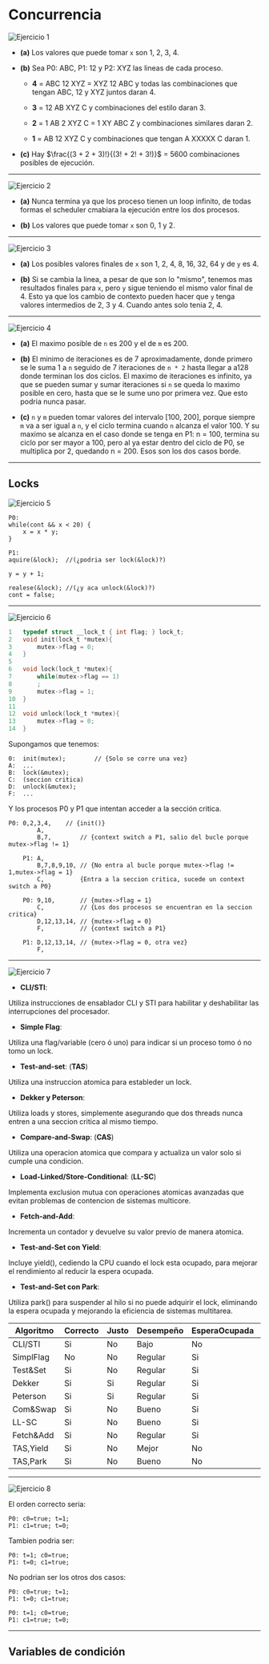 # Concurrencia

![Ejercicio 1](../practico/imagenes/ej1con.png)

* **(a)** Los valores que puede tomar `x` son 1, 2, 3, 4.

* **(b)** Sea P0: ABC, P1: 12 y P2: XYZ las lineas de cada proceso.

    - **4** = ABC 12 XYZ = XYZ 12 ABC y todas las combinaciones que tengan ABC, 12 y XYZ juntos daran 4.

    - **3** = 12 AB XYZ C y combinaciones del estilo daran 3.

    - **2** = 1 AB 2 XYZ C = 1 XY ABC Z y combinaciones similares daran 2.

    - **1** = AB 12 XYZ C y combinaciones que tengan A XXXXX C daran 1.

* **(c)** Hay $\frac{(3 + 2 + 3)!}{(3! + 2! + 3!)}$ = 5600 combinaciones posibles de ejecución.

---

![Ejercicio 2](../practico/imagenes/ej2con.png)

* **(a)** Nunca termina ya que los proceso tienen un loop infinito, de todas formas el scheduler cmabiara la ejecución entre los dos procesos.

* **(b)** Los valores que puede tomar `x` son 0, 1 y 2.

---

![Ejercicio 3](../practico/imagenes/ej3con.png)

* **(a)** Los posibles valores finales de `x` son 1, 2, 4, 8, 16, 32, 64 y de `y` es 4.

* **(b)** Si se cambia la linea, a pesar de que son lo "mismo", tenemos mas resultados finales para `x`, pero `y` sigue teniendo el mismo valor final de 4. Esto ya que los cambio de contexto pueden hacer que `y` tenga valores intermedios de 2, 3 y 4. Cuando antes solo tenia 2, 4.

---

![Ejercicio 4](../practico/imagenes/ej4con.png)

* **(a)** El maximo posible de `n` es 200 y el de `m` es 200.

* **(b)** El minimo de iteraciones es de 7 aproximadamente, donde primero se le suma 1 a `n` seguido de 7 iteraciones de `n * 2` hasta llegar a a128 donde terminan los dos ciclos. El maximo de iteraciones es infinito, ya que se pueden sumar y sumar iteraciones si `n` se queda lo maximo posible en cero, hasta que se le sume uno por primera vez. Que esto podria nunca pasar.

* **(c)** `n` y `m` pueden tomar valores del intervalo [100, 200], porque siempre `m` va a ser igual a `n`, y el ciclo termina cuando `n` alcanza el valor 100. Y su maximo se alcanza en el caso donde se tenga en P1: n = 100, termina su ciclo por ser mayor a 100, pero al ya estar dentro del ciclo de P0, se multiplica por 2, quedando n = 200. Esos son los dos casos borde.

---

## Locks

![Ejercicio 5](../practico/imagenes/ej5con.png)

```
P0: 
while(cont && x < 20) {
    x = x * y;
}

P1:
aquire(&lock);  //(¿podria ser lock(&lock)?)

y = y + 1;

realese(&lock); //(¿y aca unlock(&lock)?)
cont = false;
```

---

![Ejercicio 6](../practico/imagenes/ej6con.png)

```c
1   typedef struct __lock_t { int flag; } lock_t;
2   void init(lock_t *mutex){
3       mutex->flag = 0;
4   }
5
6   void lock(lock_t *mutex){
7       while(mutex->flag == 1)
8       ;
9       mutex->flag = 1;
10  }
11
12  void unlock(lock_t *mutex){
13      mutex->flag = 0;
14  }
```

Supongamos que tenemos:

```
0:  init(mutex);        // {Solo se corre una vez}
A:  ...
B:  lock(&mutex);
C:  (seccion critica)
D:  unlock(&mutex);
F:  ...
```

Y los procesos P0 y P1 que intentan acceder a la sección critica.

```
P0: 0,2,3,4,    // {init()}
        A,
        B,7,        // {context switch a P1, salio del bucle porque mutex->flag != 1}

    P1: A,
        B,7,8,9,10, // {No entra al bucle porque mutex->flag != 1,mutex->flag = 1}
        C,          {Entra a la seccion critica, sucede un context switch a P0}

    P0: 9,10,       // {mutex->flag = 1}
        C,          // {Los dos procesos se encuentran en la seccion critica}
        D,12,13,14, // {mutex->flag = 0}
        F,          // {context switch a P1}

    P1: D,12,13,14, // {mutex->flag = 0, otra vez}
        F,
```

---

![Ejercicio 7](../practico/imagenes/ej7con.png)

* **CLI/STI**:

Utiliza instrucciones de ensablador CLI y STI para habilitar y deshabilitar las interrupciones del procesador.

* **Simple Flag**:

Utiliza una flag/variable (cero ó uno) para indicar si un proceso tomo ó no tomo un lock.

* **Test-and-set**: (**TAS**)

Utiliza una instruccion atomica para estableder un lock.

* **Dekker y Peterson**:

Utiliza loads y stores, simplemente asegurando que dos threads nunca entren a una seccion critica al mismo tiempo.

* **Compare-and-Swap**: (**CAS**)

Utiliza una operacion atomica que compara y actualiza un valor solo si cumple una condicion.

* **Load-Linked/Store-Conditional**: (**LL-SC**)

Implementa exclusion mutua con operaciones atomicas avanzadas que evitan problemas de contencion de sistemas multicore.

* **Fetch-and-Add**:

Incrementa un contador y devuelve su valor previo de manera atomica.

* **Test-and-Set con Yield**:

Incluye yield(), cediendo la CPU cuando el lock esta ocupado, para mejorar el rendimiento al reducir la espera ocupada.

* **Test-and-Set con Park**:

Utiliza park() para suspender al hilo si no puede adquirir el lock, eliminando la espera ocupada y mejorando la eficiencia de sistemas multitarea.

Algoritmo|Correcto|Justo|Desempeño|EsperaOcupada|HW|Multicore|MasDe2Procesos|
---------|--------|-----|---------|-------------|--|---------|--------------|
CLI/STI  |Si      |No   |Bajo     |No           |Si|No       |No|
SimplFlag|No      |No   |Regular  |Si           |No|No       |No|
Test&Set |Si      |No   |Regular  |Si           |Si|Si       |Si|
Dekker   |Si      |Si   |Regular  |Si           |No|No       |No|
Peterson |Si      |Si   |Regular  |Si           |No|No       |No|
Com&Swap |Si      |No   |Bueno    |Si           |Si|Si       |Si|
LL-SC    |Si      |No   |Bueno    |Si           |Si|Si       |Si|
Fetch&Add|Si      |No   |Regular  |Si           |Si|Si       |Si|
TAS,Yield|Si      |No   |Mejor    |No           |Si|Si       |Si|
TAS,Park |Si      |No   |Bueno    |No           |Si|Si       |Si|

---

![Ejercicio 8](../practico/imagenes/ej8con.png)

El orden correcto seria:

```
P0: c0=true; t=1;
P1: c1=true; t=0;
```

Tambien podria ser:

```
P0: t=1; c0=true;
P1: t=0; c1=true;
```

No podrian ser los otros dos casos:

```
P0: c0=true; t=1;
P1: t=0; c1=true;

P0: t=1; c0=true;
P1: c1=true; t=0;
```

---

## Variables de condición

